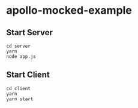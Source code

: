 # apollo-mocked-example

## Start Server
```
cd server
yarn
node app.js
```

## Start Client
```
cd client
yarn
yarn start
```
